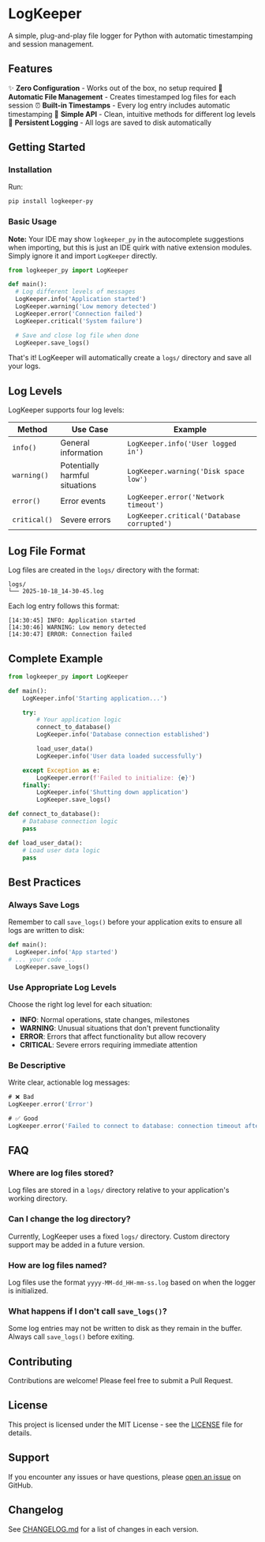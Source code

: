 # LogKeeper

A simple, plug-and-play file logger for Python with automatic timestamping and session management.

## Features

✨ **Zero Configuration** - Works out of the box, no setup required
📁 **Automatic File Management** - Creates timestamped log files for each session
⏰ **Built-in Timestamps** - Every log entry includes automatic timestamping
🎯 **Simple API** - Clean, intuitive methods for different log levels
💾 **Persistent Logging** - All logs are saved to disk automatically

## Getting Started

### Installation

Run:

```bash
pip install logkeeper-py
```

### Basic Usage
**Note:** Your IDE may show `logkeeper_py` in the autocomplete suggestions when importing, but this is just an IDE quirk with native extension modules. Simply ignore it and import `LogKeeper` directly.

```python
from logkeeper_py import LogKeeper

def main():
  # Log different levels of messages
  LogKeeper.info('Application started')
  LogKeeper.warning('Low memory detected')
  LogKeeper.error('Connection failed')
  LogKeeper.critical('System failure')

  # Save and close log file when done
  LogKeeper.save_logs()
```

That's it! LogKeeper will automatically create a `logs/` directory and save all your logs.

## Log Levels

LogKeeper supports four log levels:

| Method | Use Case | Example |
|--------|----------|---------|
| `info()` | General information | `LogKeeper.info('User logged in')` |
| `warning()` | Potentially harmful situations | `LogKeeper.warning('Disk space low')` |
| `error()` | Error events | `LogKeeper.error('Network timeout')` |
| `critical()` | Severe errors | `LogKeeper.critical('Database corrupted')` |

## Log File Format

Log files are created in the `logs/` directory with the format:

```
logs/
└── 2025-10-18_14-30-45.log
```

Each log entry follows this format:

```
[14:30:45] INFO: Application started
[14:30:46] WARNING: Low memory detected
[14:30:47] ERROR: Connection failed
```

## Complete Example

```python
from logkeeper_py import LogKeeper

def main():
    LogKeeper.info('Starting application...')

    try:
        # Your application logic
        connect_to_database()
        LogKeeper.info('Database connection established')

        load_user_data()
        LogKeeper.info('User data loaded successfully')

    except Exception as e:
        LogKeeper.error(f'Failed to initialize: {e}')
    finally:
        LogKeeper.info('Shutting down application')
        LogKeeper.save_logs()

def connect_to_database():
    # Database connection logic
    pass

def load_user_data():
    # Load user data logic
    pass
```

## Best Practices

### Always Save Logs

Remember to call `save_logs()` before your application exits to ensure all logs are written to disk:

```python
def main():
  LogKeeper.info('App started')
# ... your code ...
  LogKeeper.save_logs()
```

### Use Appropriate Log Levels

Choose the right log level for each situation:

- **INFO**: Normal operations, state changes, milestones
- **WARNING**: Unusual situations that don't prevent functionality
- **ERROR**: Errors that affect functionality but allow recovery
- **CRITICAL**: Severe errors requiring immediate attention

### Be Descriptive

Write clear, actionable log messages:

```dart
# ❌ Bad
LogKeeper.error('Error')

# ✅ Good
LogKeeper.error('Failed to connect to database: connection timeout after 30s')
```

## FAQ

### Where are log files stored?

Log files are stored in a `logs/` directory relative to your application's working directory.

### Can I change the log directory?

Currently, LogKeeper uses a fixed `logs/` directory. Custom directory support may be added in a future version.

### How are log files named?

Log files use the format `yyyy-MM-dd_HH-mm-ss.log` based on when the logger is initialized.

### What happens if I don't call `save_logs()`?

Some log entries may not be written to disk as they remain in the buffer. Always call `save_logs()` before exiting.

## Contributing

Contributions are welcome! Please feel free to submit a Pull Request.

## License

This project is licensed under the MIT License - see the [LICENSE](LICENSE) file for details.

## Support

If you encounter any issues or have questions, please [open an issue](https://github.com/RaulCatalinas/Logkeeper-Python/issues) on GitHub.

## Changelog

See [CHANGELOG.md](CHANGELOG.md) for a list of changes in each version.
